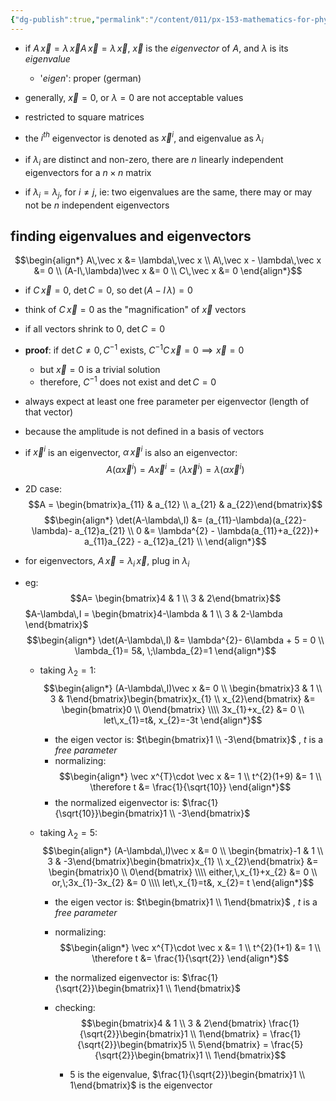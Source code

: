 ```yaml
---
{"dg-publish":true,"permalink":"/content/011/px-153-mathematics-for-physicists/term-2/px-153-k-linear-algebra/px-153-k12-eigenvectors-and-eigenvalues/","created":"2024-10-01T18:27:09.390+01:00","updated":"2024-11-26T19:40:31.839+00:00"}
---
```


- if $A\,\vec x = \lambda\,\vec xA\,\vec x = \lambda\,\vec x$, $\vec x$ is the *eigenvector* of $A$, and $\lambda$ is its *eigenvalue*
	- '*eigen*': proper (german)
- generally, $\vec x=0$, or $\lambda=0$ are not acceptable values
- restricted to square matrices

- the $i^{th}$ eigenvector is denoted as $\vec x^{i}$, and eigenvalue as $\lambda_{i}$
- if $\lambda_{i}$ are distinct and non-zero, there are $n$ linearly independent eigenvectors for a $n\times n$ matrix
- if $\lambda_{i}=\lambda_{j}$, for $i\neq j$, ie: two eigenvalues are the same, there may or may not be $n$ independent eigenvectors

## finding eigenvalues and eigenvectors
$$\begin{align*}
	A\,\vec x &= \lambda\,\vec x \\
	A\,\vec x - \lambda\,\vec x &= 0 \\
	(A-I\,\lambda)\vec x &= 0 \\
	C\,\vec x &= 0
\end{align*}$$
- if $C\,\vec x=0$, $\det C =0$, so $\det(A-I\,\lambda)=0$
- think of $C\,\vec x=0$ as the "magnification" of $\vec x$ vectors
- if all vectors shrink to $0$, $\det C=0$
- **proof**: if $\det C \neq 0,\, C^{-1}$ exists, $C^{-1}C\,\vec x=0 \implies \vec x=0$
	- but $\vec x=0$ is a trivial solution
	- therefore, $C^{-1}$ does not exist and $\det C=0$

- always expect at least one free parameter per eigenvector (length of that vector)
- because the amplitude is not defined in a basis of vectors
- if $\vec x^{i}$ is an eigenvector, $\alpha\,\vec x^{i}$ is also an eigenvector:
$$A(\alpha\vec x^{i}) = A\vec x^{i}= (\lambda\vec x^{i}) = \lambda(\alpha\vec x^{i})$$

- 2D case:
	$$A = \begin{bmatrix}a_{11} & a_{12} \\ a_{21} & a_{22}\end{bmatrix}$$
	$$\begin{align*}
		\det(A-\lambda\,I) &= (a_{11}-\lambda)(a_{22}-\lambda)- a_{12}a_{21} \\
		0 &= \lambda^{2} - \lambda(a_{11}+a_{22})+ a_{11}a_{22} - a_{12}a_{21} \\
	\end{align*}$$
- for eigenvectors, $A\,\vec x = \lambda_{i}\,\vec x$, plug in $\lambda_{i}$ 

- eg:
$$A= \begin{bmatrix}4 & 1 \\ 3 & 2\end{bmatrix}$$
	$A-\lambda\,I = \begin{bmatrix}4-\lambda & 1 \\ 3 & 2-\lambda \end{bmatrix}$
	$$\begin{align*}
		\det(A-\lambda\,I) &= \lambda^{2}- 6\lambda + 5 = 0 \\
		\lambda_{1}= 5&, \;\lambda_{2}=1 
	\end{align*}$$
	- taking $\lambda_{2}=1:$
$$\begin{align*}
			(A-\lambda\,I)\vec x &= 0 \\
			\begin{bmatrix}3 & 1 \\ 3 & 1\end{bmatrix}\begin{bmatrix}x_{1} \\ x_{2}\end{bmatrix} &= \begin{bmatrix}0 \\ 0\end{bmatrix} \\\\
			3x_{1}+x_{2} &= 0 \\
			let\,x_{1}=t&, x_{2}=-3t
		\end{align*}$$
		- the eigen vector is: $t\begin{bmatrix}1 \\ -3\end{bmatrix}$ , $t$ is a *free parameter*
		- normalizing:
$$\begin{align*}
			\vec x^{T}\cdot \vec x &= 1 \\
			t^{2}(1+9) &= 1 \\
			\therefore t &= \frac{1}{\sqrt{10}}
		\end{align*}$$
		- the normalized eigenvector is: $\frac{1}{\sqrt{10}}\begin{bmatrix}1 \\ -3\end{bmatrix}$
	
	- taking $\lambda_{2}=5:$
$$\begin{align*}
			(A-\lambda\,I)\vec x &= 0 \\
			\begin{bmatrix}-1 & 1 \\ 3 & -3\end{bmatrix}\begin{bmatrix}x_{1} \\ x_{2}\end{bmatrix} &= \begin{bmatrix}0 \\ 0\end{bmatrix} \\\\
			either,\,x_{1}+x_{2} &= 0 \\
			or,\;3x_{1}-3x_{2} &= 0 \\\\
			let\,x_{1}=t&, x_{2}= t
		\end{align*}$$
		- the eigen vector is: $t\begin{bmatrix}1 \\ 1\end{bmatrix}$ , $t$ is a *free parameter*
		- normalizing:
$$\begin{align*}
			\vec x^{T}\cdot \vec x &= 1 \\
			t^{2}(1+1) &= 1 \\
			\therefore t &= \frac{1}{\sqrt{2}}
		\end{align*}$$
		- the normalized eigenvector is: $\frac{1}{\sqrt{2}}\begin{bmatrix}1 \\ 1\end{bmatrix}$
	
		- checking:
$$\begin{bmatrix}4 & 1 \\ 3 & 2\end{bmatrix} \frac{1}{\sqrt{2}}\begin{bmatrix}1 \\ 1\end{bmatrix} = \frac{1}{\sqrt{2}}\begin{bmatrix}5 \\ 5\end{bmatrix} = \frac{5}{\sqrt{2}}\begin{bmatrix}1 \\ 1\end{bmatrix}$$
			- $5$ is the eigenvalue, $\frac{1}{\sqrt{2}}\begin{bmatrix}1 \\ 1\end{bmatrix}$ is the eigenvector
 